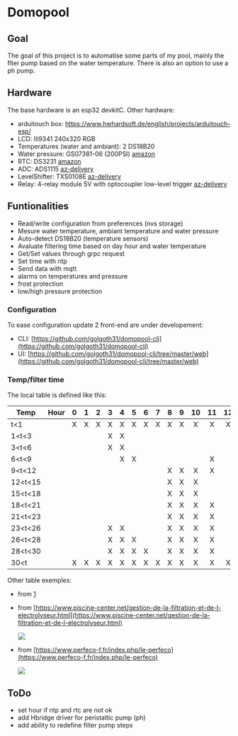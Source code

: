 # Domopool

## Goal

The goal of this project is to automatise some parts of my pool, mainly the flter pump based on the water temperature. There is also an option to use a ph pump.

## Hardware

The base hardware is an esp32 devkitC.
Other hardware:

- arduitouch box: https://www.hwhardsoft.de/english/projects/arduitouch-esp/
- LCD: Ili9341 240x320 RGB
- Temperatures (water and ambiant): 2 DS18B20
- Water pressure: GS07381-06 (200PSI) [amazon](https://www.amazon.fr/gp/product/B07YZL36FN/ref=ppx_yo_dt_b_asin_title_o06_s00?ie=UTF8&psc=1)
- RTC: DS3231 [amazon](https://www.amazon.fr/gp/product/B07RDHPYJD/ref=ppx_yo_dt_b_asin_title_o08_s00?ie=UTF8&psc=1)
- ADC: ADS1115 [az-delivery](https://www.az-delivery.de/en/products/analog-digitalwandler-ads1115-mit-i2c-interface?_pos=1&_sid=04886a84e&_ss=r)
- LevelShifter: TXS0108E [az-delivery](https://www.az-delivery.de/en/products/logiklevel-wandler-3-3v-5v?_pos=1&_sid=a0a8086aa&_ss=r)
- Relay: 4-relay module 5V with optocoupler low-level trigger [az-delivery](https://www.az-delivery.de/en/products/4-relais-modul?_pos=2&_sid=34a975ef0&_ss=r)

## Funtionalities

- Read/write configuration from preferences (nvs storage)
- Mesure water temperature, ambiant temperature and water pressure
- Auto-detect DS18B20 (temperature sensors)
- Avaluate filtering time based on day hour and water temperature
- Get/Set values through grpc request
- Set time with ntp
- Send data with mqtt
- alarms on temperatures and pressure
- frost protection
- low/high pressure protection

### Configuration

To ease configuration update 2 front-end are under developement:

- CLI: [https://github.com/golgoth31/domopool-cli](https://github.com/golgoth31/domopool-cli)
- UI: [https://github.com/golgoth31/domopool-cli/tree/master/web](https://github.com/golgoth31/domopool-cli/tree/master/web)

### Temp/filter time

The local table is defined like this:


| Temp  |Hour|0  |1  |2  |3  |4  |5  |6  |7  |8  |9  |10 |11 |12 |13 |14 |15 |16 |17 |18 |19 |20 |21 |22 |23 |
|-------|----|:-:|:-:|:-:|:-:|:-:|:-:|:-:|:-:|:-:|:-:|:-:|:-:|:-:|:-:|:-:|:-:|:-:|:-:|:-:|:-:|:-:|:-:|:-:|:-:|
|  t<1  |    | X | X | X | X | X | X | X | X | X | X | X | X | X | X | X | X | X | X | X | X | X | X | X | X |
|1<t<3  |    |   |   |   | X | X |   |   |   |   |   |   |   |   |   |   |   |   |   |   |   |   |   |   |   |
|3<t<6  |    |   |   |   | X | X |   |   |   |   |   |   |   |   |   |   |   |   |   |   |   |   |   |   |   |
|6<t<9  |    |   |   |   |   | X | X |   |   |   |   |   | X |   |   |   |   |   |   |   |   |   |   |   |   |
|9<t<12 |    |   |   |   |   |   |   |   |   | X | X | X | X |   |   |   |   |   |   |   |   |   |   |   |   |
|12<t<15|    |   |   |   |   |   |   |   |   | X | X | X |   |   |   | X | X |   |   |   |   |   |   |   |   |
|15<t<18|    |   |   |   |   |   |   |   |   | X | X | X |   |   |   | X | X | X |   |   |   |   |   |   |   |
|18<t<21|    |   |   |   |   |   |   |   |   | X | X | X | X |   |   | X | X | X |   |   |   |   |   |   |   |
|21<t<23|    |   |   |   |   |   |   |   |   | X | X | X | X |   |   | X | X | X | X |   |   |   |   |   |   |
|23<t<26|    |   |   |   | X | X |   |   |   | X | X | X | X |   |   | X | X | X | X | X |   |   |   |   |   |
|26<t<28|    |   |   |   | X | X | X |   |   | X | X | X | X |   |   | X | X | X | X | X | X |   |   |   |   |
|28<t<30|    |   |   |   | X | X | X | X |   | X | X | X | X |   |   | X | X | X | X | X | X | X |   |   |   |
|30<t   |    | X | X | X | X | X | X | X | X | X | X | X | X | X | X | X | X | X | X | X | X | X | X | X | X |

Other table exemples:

- from [1](https://pool-technologie.com/fichiers/spec_telechargement/MANUEL%20SIMPLEO-FR.pdf)

- from [https://www.piscine-center.net/gestion-de-la-filtration-et-de-l-electrolyseur.html](https://www.piscine-center.net/gestion-de-la-filtration-et-de-l-electrolyseur.html)

    ![](https://uppict.piscine-center.net/fiche/12832/automateau-gestion-de-la-filtration-et-de-l-electrolyseur-piscine-center-95319400.jpg)

- from [https://www.perfeco-f.fr/index.php/le-perfeco](https://www.perfeco-f.fr/index.php/le-perfeco)

    ![](https://clweb01.hosteur.com/~perfecotest.fr/images/filtration.gif)



## ToDo

- set hour if ntp and rtc are not ok
- add Hbridge driver for peristaltic pump (ph)
- add ability to redefine filter pump steps
